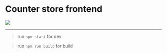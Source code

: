 # Counter store frontend

![](https://raw.githubusercontent.com/weglov/treechart/master/app/assets/img.png)

---
> run `npm start` for dev

> run `npm run build` for build
